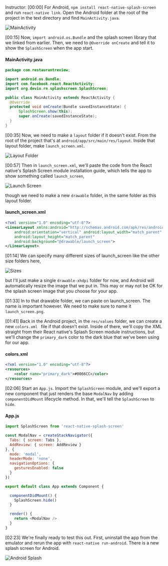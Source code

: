 Instructor: [00:00] For Android, `npm install react-native-splash-screen` and run `react-native link`. Open the Android folder at the root of the project in the text directory and find `MainActivity.java`.

![MainActivity](https://res.cloudinary.com/dg3gyk0gu/image/upload/v1549750453/transcript-images/react-native-change-the-splash-screen-for-android-apps-built-with-react-native-mainactivity.jpg)

[00:15] Now, `import android.os.Bundle` and the splash screen library that we linked from earlier. Then, we need to `@Override onCreate` and tell it to show the `SplashScreen` when the app start.

#### MainActivity.java
```java
package com.restaurantreview;

import android.os.Bundle;
import com.facebook.react.ReactActivity;
import org.devio.rn.splashscreen.SplashScreen;

public class MainActivity extends ReactActivity {
  @Override
  protected void onCreate(Bundle savedInstanceState) {
      SplashScreen.show(this);
      super.onCreate(savedInstanceState);
  }
}
```

[00:35] Now, we need to make a `layout` folder if it doesn't exist. From the root of the project that's at `android/app/src/main/res/layout`. Inside that layout folder, make `launch_screen.xml`.

![Layout Folder](https://res.cloudinary.com/dg3gyk0gu/image/upload/v1549750461/transcript-images/react-native-change-the-splash-screen-for-android-apps-built-with-react-native-layout-folder.jpg)

[00:57] Then in `launch_screen.xml`, we'll paste the code from the React native's Splash Screen module installation guide, which tells the app to show something called `launch_screen`,

![Launch Screen](https://res.cloudinary.com/dg3gyk0gu/image/upload/v1549750463/transcript-images/react-native-change-the-splash-screen-for-android-apps-built-with-react-native-launch-screen.jpg)

though we need to make a new `drawable` folder, in the same folder as this layout folder.

#### launch_screen.xml
```xml
<?xml version="1.0" encoding="utf-8"?>
<LinearLayout xmlns:android="http://schemas.android.com/apk/res/android"
    android:orientation="vertical" android:layout_width="match_parent"
    android:layout_height="match_parent"
    android:background="@drawable/launch_screen">
</LinearLayout>
```

[01:14] We can specify many different sizes of launch_screen like the other size folders here,

![Sizes](https://res.cloudinary.com/dg3gyk0gu/image/upload/v1549750460/transcript-images/react-native-change-the-splash-screen-for-android-apps-built-with-react-native-sizes.jpg)

but I'll just make a single `drawable-xhdpi` folder for now, and Android will automatically resize the image that we put in. This may or may not be OK for the splash screen image that you choose for your app.

[01:33] In to that drawable folder, we can paste on launch_screen. The name is important however. We need to make sure to name it `launch_screen.png`.

[01:41] Back in the Android project, in the `res/values` folder, we can create a new `colors.xml ` file if that doesn't exist. Inside of there, we'll copy the XML straight from their React native's Splash Screen module instructions, but we'll change the `primary_dark` color to the dark blue that we've been using for our app.

#### colors.xml
```xml
<?xml version="1.0" encoding="utf-8"?>
<resources>
    <color name="primary_dark">#0066CC</color>
</resources>
```
[02:06] Start an `App.js`. Import the `SplashScreen` module, and we'll export a new component that just renders the base `ModalNav` by adding `componentDidMount` lifecycle method. In that, we'll tell the `SplashScreen` to `hide`.

#### App.js
```javascript
import SplashScreen from 'react-native-splash-screen'

const ModalNav = createStackNavigator({
  Tabs: { screen: Tabs },
  AddReview: { screen: AddReview }
}, {
  mode: 'modal',
  headerMode: 'none',
  navigationOptions: {
    gesturesEnabled: false
  }
})

export default class App extends Component {

  componentDidMount() {
    SplashScreen.hide()
  }

  render() {
    return <ModalNav />
  }
}
```

[02:23] We're finally ready to test this out. First, uninstall the app from the emulator and rerun the app with `react-native run-android`. There is a new splash screen for Android.

![Android Splash](https://res.cloudinary.com/dg3gyk0gu/image/upload/v1549750466/transcript-images/react-native-change-the-splash-screen-for-android-apps-built-with-react-native-android-splash.jpg)